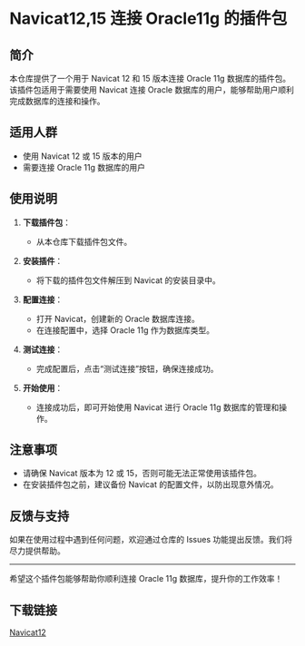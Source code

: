 # Navicat12,15 连接 Oracle11g 的插件包

## 简介

本仓库提供了一个用于 Navicat 12 和 15 版本连接 Oracle 11g 数据库的插件包。该插件包适用于需要使用 Navicat 连接 Oracle 数据库的用户，能够帮助用户顺利完成数据库的连接和操作。

## 适用人群

- 使用 Navicat 12 或 15 版本的用户
- 需要连接 Oracle 11g 数据库的用户

## 使用说明

1. **下载插件包**：
   - 从本仓库下载插件包文件。

2. **安装插件**：
   - 将下载的插件包文件解压到 Navicat 的安装目录中。

3. **配置连接**：
   - 打开 Navicat，创建新的 Oracle 数据库连接。
   - 在连接配置中，选择 Oracle 11g 作为数据库类型。

4. **测试连接**：
   - 完成配置后，点击“测试连接”按钮，确保连接成功。

5. **开始使用**：
   - 连接成功后，即可开始使用 Navicat 进行 Oracle 11g 数据库的管理和操作。

## 注意事项

- 请确保 Navicat 版本为 12 或 15，否则可能无法正常使用该插件包。
- 在安装插件包之前，建议备份 Navicat 的配置文件，以防出现意外情况。

## 反馈与支持

如果在使用过程中遇到任何问题，欢迎通过仓库的 Issues 功能提出反馈。我们将尽力提供帮助。

---

希望这个插件包能够帮助你顺利连接 Oracle 11g 数据库，提升你的工作效率！

## 下载链接

[Navicat12](https://pan.quark.cn/s/67608519cc33)
